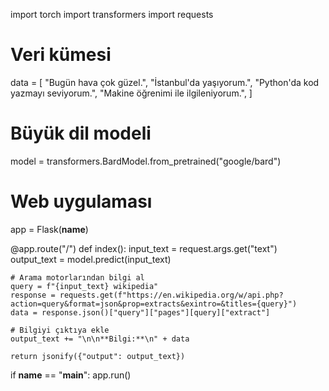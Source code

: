 import torch
import transformers
import requests

# Veri kümesi
data = [
    "Bugün hava çok güzel.",
    "İstanbul'da yaşıyorum.",
    "Python'da kod yazmayı seviyorum.",
    "Makine öğrenimi ile ilgileniyorum.",
]

# Büyük dil modeli
model = transformers.BardModel.from_pretrained("google/bard")

# Web uygulaması
app = Flask(__name__)

@app.route("/")
def index():
    input_text = request.args.get("text")
    output_text = model.predict(input_text)

    # Arama motorlarından bilgi al
    query = f"{input_text} wikipedia"
    response = requests.get(f"https://en.wikipedia.org/w/api.php?action=query&format=json&prop=extracts&exintro=&titles={query}")
    data = response.json()["query"]["pages"][query]["extract"]

    # Bilgiyi çıktıya ekle
    output_text += "\n\n**Bilgi:**\n" + data

    return jsonify({"output": output_text})

if __name__ == "__main__":
    app.run()
